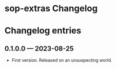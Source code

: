 # sop-extras Changelog

# Changelog entries

<a id='changelog-0.1.0.0'></a>
## 0.1.0.0 — 2023-08-25

* First version. Released on an unsuspecting world.
